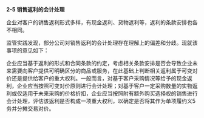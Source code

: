 **2-5 销售返利的会计处理**

企业对客户的销售返利形式多样，有现金返利、货物返利等，返利的条款安排也各不相同。

监管实践发现，部分公司对销售返利的会计处理存在理解上的偏差和分歧。现就该事项的意见如下：

企业应当基于返利的形式和合同条款的约定，考虑相关条款安排是否会导致企业未来需要向客户提供可明确区分的商品或服务，在此基础上判断相关返利属于可变对价还是提供给客户的重大权利。一般而言，对基于客户采购情况等给予的现金返利，企业应当按照可变对价原则进行会计处理；对基于客户一定采购数量的实物返利或仅适用于未来采购的价格折扣，企业应当按照附有额外购买选择权的销售进行会计处理，评估该返利是否构成一项重大权利，以确定是否将其作为单项履约义5务并分摊交易对价。